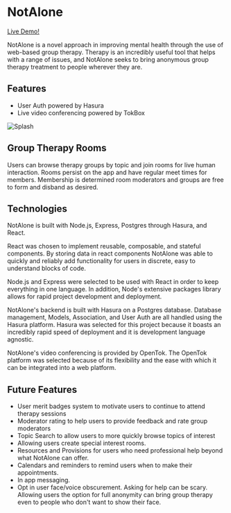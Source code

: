 # NotAlone
[Live Demo!](https://ui.acridly34.hasura-app.io/#/)

NotAlone is a novel approach in improving mental health through the use of web-based group therapy. Therapy is an incredibly useful tool that helps with a range of issues, and NotAlone seeks to bring anonymous group therapy treatment to people wherever they are.

## Features
+ User Auth powered by Hasura
+ Live video conferencing powered by TokBox

![Splash](microservices/ui/app/src/images/splash.png)


## Group Therapy Rooms  
Users can browse therapy groups by topic and join rooms for live human interaction. Rooms persist on the app and have regular meet times for members. Membership is determined room moderators and groups are free to form and disband as desired.

## Technologies
NotAlone is built with Node.js, Express, Postgres through Hasura, and React.

React was chosen to implement reusable, composable, and stateful components. By storing  data in react components NotAlone was able to quickly and reliably add functionality for users in discrete, easy to understand blocks of code.

Node.js and Express were selected to be used with React in order to keep everything in one language. In addition, Node's extensive packages library allows for rapid project development and deployment.

NotAlone's backend is built with Hasura on a Postgres database. Database management, Models, Association, and User Auth are all handled using the Hasura platform. Hasura was selected for this project because it boasts an incredibly rapid speed of deployment and it is development language agnostic.

NotAlone's video conferencing is provided by OpenTok. The OpenTok platform was selected because of its flexibility and the ease with which it can be integrated into a web platform.


## Future Features
+ User merit badges system to motivate users to continue to attend therapy sessions
+ Moderator rating to help users to provide feedback and rate group moderators
+ Topic Search to allow users to more quickly browse topics of interest
+ Allowing users create special interest rooms.
+ Resources and Provisions for users who need professional help beyond what NotAlone can offer.
+ Calendars and reminders to remind users when to make their appointments.
+ In app messaging.
+ Opt in user face/voice obscurement. Asking for help can be scary. Allowing users the option for full anonymity can bring group therapy even to people who don't want to show their face.
